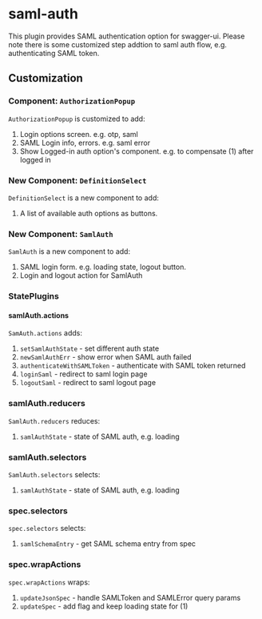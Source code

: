 # saml-auth

This plugin provides SAML authentication option for swagger-ui. Please note there is some customized step addtion to saml auth flow, e.g. authenticating SAML token.

## Customization

### Component: `AuthorizationPopup`

`AuthorizationPopup` is customized to add:
1. Login options screen.  e.g. otp, saml
2. SAML Login info, errors. e.g. saml error
3. Show Logged-in auth option's component. e.g. to compensate (1) after logged in

### New Component: `DefinitionSelect`

`DefinitionSelect` is a new component to add:
1. A list of available auth options as buttons.

### New Component: `SamlAuth`

`SamlAuth` is a new component to add:
1. SAML login form. e.g. loading state, logout button.
2. Login and logout action for SamlAuth

### StatePlugins

#### samlAuth.actions

`SamAuth.actions` adds:
1. `setSamlAuthState` - set different auth state
2. `newSamlAuthErr` - show error when SAML auth failed
3. `authenticateWithSAMLToken` - authenticate with SAML token returned
4. `loginSaml` - redirect to saml login page
5. `logoutSaml` - redirect to saml logout page

### samlAuth.reducers

`SamlAuth.reducers` reduces:
1. `samlAuthState` - state of SAML auth, e.g. loading

### samlAuth.selectors

`SamlAuth.selectors` selects:
1. `samlAuthState` - state of SAML auth, e.g. loading

### spec.selectors

`spec.selectors` selects:
1. `samlSchemaEntry` - get SAML schema entry from spec

### spec.wrapActions

`spec.wrapActions` wraps:
1. `updateJsonSpec` - handle SAMLToken and SAMLError query params
2. `updateSpec` - add flag and keep loading state for (1)


